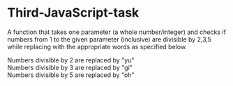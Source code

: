 # Third-JavaScript-task
A function that takes one parameter (a whole number/integer) and checks if numbers from 1 to the given parameter (inclusive) are divisible by 2,3,5 while replacing with the appropriate words as specified below. 

Numbers divisible by 2 are replaced by "yu" <br> 
Numbers divisible by 3 are replaced by "gi" <br>
Numbers divisible by 5 are replaced by "oh"
